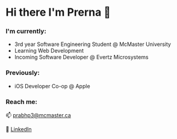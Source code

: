 # Hi there I'm Prerna 👋

### I'm currently:
- 3rd year Software Engineering Student @ McMaster University
- Learning Web Development
- Incoming Software Developer @ Evertz Microsystems

### Previously:
- iOS Developer Co-op @ Apple

### Reach me:
📫 prabhp3@mcmaster.ca

💬 [LinkedIn](https://www.linkedin.com/in/prernq)



<!--
**prernq/prernq** is a ✨ _special_ ✨ repository because its `README.md` (this file) appears on your GitHub profile.
![](https://komarev.com/ghpvc/?username=prernq)
Here are some ideas to get you started:

- 🔭 I’m currently working on ...
- 🌱 I’m currently learning ...
- 👯 I’m looking to collaborate on ...
- 🤔 I’m looking for help with ...
- 💬 Ask me about ...
- 📫 How to reach me: ...
- 😄 Pronouns: ...
- ⚡ Fun fact: ...
-->
